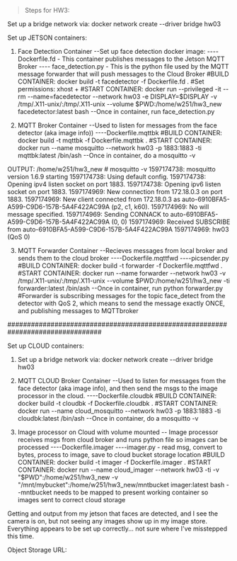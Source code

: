 > Steps for HW3:

Set up a bridge network via: docker network create --driver bridge hw03

Set up JETSON containers:
1. Face Detection Container
--Set up face detection docker image:
 ---- Dockerfile.fd - This container publishes messages to the Jetson MQTT Broker
 ---- face_detection.py - This is the python file used by the MQTT message forwarder that will push messages to the Cloud Broker
#BUILD CONTAINER: docker build -t facedetector -f Dockerfile.fd .
#Set permissions: xhost +
#START CONTAINER: docker run --privileged -it --rm --name=facedetector --network hw03 -e DISPLAY=$DISPLAY -v /tmp/.X11-unix/:/tmp/.X11-unix --volume $PWD:/home/w251/hw3_new facedetector:latest bash
   --Once in container, run face_detection.py


2. MQTT Broker Container
  --Used to listen for messages from the face detector (aka image info))
  ----Dockerfile.mqttbk
#BUILD CONTAINER: docker build -t mqttbk -f Dockerfile.mqttbk .
#START CONTAINER: docker run --name mosquitto --network hw03 -p 1883:1883 -ti mqttbk:latest /bin/ash
  --Once in container, do a mosquitto -v 

OUTPUT:
/home/w251/hw3_new # mosquitto -v
1597174738: mosquitto version 1.6.9 starting
1597174738: Using default config.
1597174738: Opening ipv4 listen socket on port 1883.
1597174738: Opening ipv6 listen socket on port 1883.
1597174969: New connection from 172.18.0.3 on port 1883.
1597174969: New client connected from 172.18.0.3 as auto-6910BFA5-A599-C9D6-157B-5A4F422AC99A (p2, c1, k60).
1597174969: No will message specified.
1597174969: Sending CONNACK to auto-6910BFA5-A599-C9D6-157B-5A4F422AC99A (0, 0)
1597174969: Received SUBSCRIBE from auto-6910BFA5-A599-C9D6-157B-5A4F422AC99A
1597174969: 	hw03 (QoS 0)

3. MQTT Forwarder Container
--Recieves messages from local broker and sends them to the cloud broker
----Dockerfile.mqttfwd
----picsender.py
#BUILD CONTAINER: docker build -t forwarder -f Dockerfile.mqttfwd .
#START CONTAINER: docker run --name forwarder --network hw03 -v /tmp/.X11-unix/:/tmp/.X11-unix --volume $PWD:/home/w251/hw3_new -ti forwarder:latest /bin/ash
  --Once in container, run python forwarder.py
#Forwarder is subscribing messages for the topic face_detect from the detector with QoS 2, which means to send the message exactly ONCE, and publishing messages to MQTTbroker

################################################################################

Set up CLOUD containers:
1. Set up a bridge network via: docker network create --driver bridge hw03

2. MQTT CLOUD Broker Container
  --Used to listen for messages from the face detector (aka image info), and then send the msgs to the image processor in the cloud.
  ----Dockerfile.cloudbk
#BUILD CONTAINER: docker build -t cloudbk -f Dockerfile.cloudbk .
#START CONTAINER: docker run --name cloud_mosquitto --network hw03 -p 1883:1883 -ti cloudbk:latest /bin/ash
  --Once in container, do a mosquitto -v 

3. Image processor on Cloud with volume mounted
  -- Image processor receives msgs from cloud broker and runs python file so images can be processed
  ----Dockerfile.imager
  ----imager.py - read msg, convert to bytes, process to image, save to cloud bucket storage location
#BUILD CONTAINER: docker build -t imager -f Dockerfile.imager .
#START CONTAINER: docker run --name cloud_imager --network hw03 -ti -v "$PWD":/home/w251/hw3_new -v "/mnt/mybucket":/home/w251/hw3_new/mntbucket imager:latest bash
  --mntbucket needs to be mapped to present working container so images sent to correct cloud storage


Getting and output from my jetson that faces are detected, and I see the camera is on, but not seeing any images show up in my image store. Everything appears to be set up correctly... not sure where I've misstepped this time.


Object Storage URL: 
